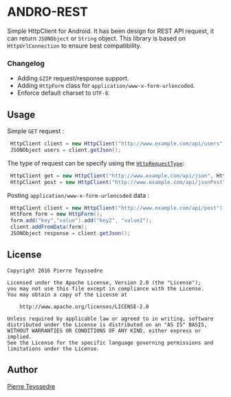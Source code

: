 ANDRO-REST
===============

Simple HttpClient for Android. It has been design for REST API request, it can return `JSONObject` or `String` object. This library is based on `HttpUrlConnection` to ensure best compatibility. 

### Changelog
 - Adding `GZIP` request/response support.
 - Adding `HttpForm` class for `application/www-x-form-urlencoded`.
 - Enforce default charset to `UTF-8`.


Usage
----
Simple `GET` request :
```java
 HttpClient client = new HttpClient("http://www.example.com/api/users");
 JSONObject users = client.getJson();
```
The type of request can be specify using the [`HttpRequestType`](https://github.com/pteyssedre/andro-rest/blob/master/src/main/java/ca/teyssedre/restclient/HttpRequestType.java):
```java
 HttpClient get = new HttpClient("http://www.example.com/api/json", HttpRequestType.GET);
 HttpClient post = new HttpClient("http://www.example.com/api/jsonPost", HttpRequestType.POST);
```

Posting `application/www-x-form-urlencoded` data :
```java
 HttpClient client = new HttpClient("http://www.example.com/api/post");
 HttForm form = new HttpForm();
 form.add("key","value").add("key2", "value2");
 client.addFromData(form);
 JSONObject response = client.getJson();
```


License
-----
    Copyright 2016 Pierre Teyssedre
    
    Licensed under the Apache License, Version 2.0 (the "License");
    you may not use this file except in compliance with the License.
    You may obtain a copy of the License at
    
        http://www.apache.org/licenses/LICENSE-2.0
    
    Unless required by applicable law or agreed to in writing, software
    distributed under the License is distributed on an "AS IS" BASIS,
    WITHOUT WARRANTIES OR CONDITIONS OF ANY KIND, either express or implied.
    See the License for the specific language governing permissions and
    limitations under the License.
 
Author
-----
[Pierre Teyssedre](https://www,teyssedre.ca)
